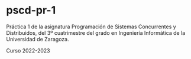 # pscd-pr-1
Práctica 1 de la asignatura Programación de Sistemas Concurrentes y Distribuidos, del 3º cuatrimestre del grado en Ingeniería Informática de la Universidad de Zaragoza.

Curso 2022-2023
